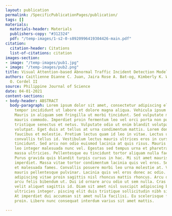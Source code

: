 ```yaml
---
layout: publication
permalink: /SpecificPublicationPages/publication/
tags: []
materials:
  materials-header: Materials
  publishers-copy: "#312324"
  pdf: "/temp-images/1-s2-0-s0920996419304426-main.pdf"
citation:
  citation-header: Citations
  list-of-citations: citation
images-section:
- image: "/temp-images/pub1.jpg"
- image: "/temp-images/pub2.png"
title: Visual Attention-based Abnormal Traffic Incident Detection Model
authors: Caitlienne Dianne C. Juan, Jaira Rose A. Bat-og, Kimberly K. Wan, and Macario
  O. Cordel II
source: Philippine Journal of Science
date: 04-01-2021
content-sections:
- body-header: ABSTRACT
  body-paragraph: Lorem ipsum dolor sit amet, consectetur adipiscing elit, sed do eiusmod
    tempor incididunt ut labore et dolore magna aliqua. Vehicula ipsum a arcu cursus.
    Mauris in aliquam sem fringilla ut morbi tincidunt. Sed vulputate mi sit amet
    mauris commodo. Imperdiet proin fermentum leo vel orci porta non pulvinar. Morbi
    tristique senectus et netus. Vulputate odio ut enim blandit volutpat maecenas
    volutpat. Eget duis at tellus at urna condimentum mattis. Lorem donec massa sapien
    faucibus et molestie. Pretium lectus quam id leo in vitae. Lectus urna duis convallis
    convallis tellus id. Vestibulum lectus mauris ultrices eros in cursus turpis massa
    tincidunt. Sed arcu non odio euismod lacinia at quis risus. Mauris vitae ultricies
    leo integer malesuada nunc vel. Egestas sed tempus urna et pharetra pharetra massa
    massa ultricies. Pellentesque eu tincidunt tortor aliquam nulla facilisi cras.
    Purus gravida quis blandit turpis cursus in hac. Mi sit amet mauris commodo quis
    imperdiet. Massa vitae tortor condimentum lacinia quis vel eros. Senectus et netus
    et malesuada fames. Convallis posuere morbi leo urna molestie at. Vel elit scelerisque
    mauris pellentesque pulvinar. Lacinia quis vel eros donec ac odio. Eleifend quam
    adipiscing vitae proin sagittis nisl rhoncus mattis rhoncus. Arcu dui vivamus
    arcu felis bibendum ut. Dui id ornare arcu odio ut sem nulla. Cras sed felis eget
    velit aliquet sagittis id. Diam sit amet nisl suscipit adipiscing bibendum est
    ultricies integer. piscing elit duis tristique sollicitudin nibh sit amet commodo.
    At imperdiet dui accumsan sit amet nulla facilisi. Eu scelerisque felis imperdiet
    proin. Libero nunc consequat interdum varius sit amet mattis.

---
```

